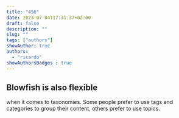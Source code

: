 ```yaml
---
title: "456"
date: 2023-07-04T17:31:37+02:00
draft: false
description: ""
slug: ""
tags: ["authors"]
showAuthor: true
authors:
  - "ricardo"
showAuthorsBadges : true
---
```



## Blowfish is also flexible

when it comes to taxonomies. Some people prefer to use tags and categories to group their content, others prefer to use topics.
